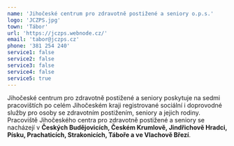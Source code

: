 ```yaml
---
name: 'Jihočeské centrum pro zdravotně postižené a seniory o.p.s.'
logo: 'JCZPS.jpg'
town: 'Tábor'
url: 'https://jczps.webnode.cz/'
email: 'tabor@jczps.cz'
phone: '381 254 240'
service1: false
service2: false
service3: false
service4: false
service5: true
---
```


Jihočeské centrum pro zdravotně postižené a seniory poskytuje na sedmi pracovištích po celém Jihočeském kraji registrované sociální i doprovodné služby pro osoby se zdravotním postižením, seniory a jejich rodiny.
Pracoviště Jihočeského centra pro zdravotně postižené a seniory se nacházejí v **Českých Budějovicích, Českém Krumlově, Jindřichově Hradci, Písku, Prachaticích, Strakonicích, Táboře a ve Vlachově Březí**.
